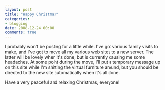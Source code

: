 ```yaml
---
layout: post
title: "Happy Christmas"
categories:
- blogging
date: 2008-12-24 00:00
comments: true
---
```


<p>I probably won't be posting for a little while. I've got various family visits to make, and I've got to move all my various web sites to a new server. The latter will be lovely when it's done, but is currently causing me some headaches. At some point during the move, I'll put a temporary message up on this site while I'm shifting the virtual furniture around, but you should be directed to the new site automatically when it's all done.</p>

<p>Have a very peaceful and relaxing Christmas, everyone!</p>



